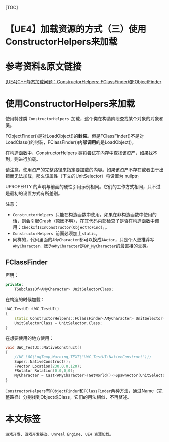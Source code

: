 [TOC]

# 【UE4】加载资源的方式（三）使用ConstructorHelpers来加载

# 参考资料&原文链接

[[UE4]C++静态加载问题：ConstructorHelpers::FClassFinder和FObjectFinder](https://www.iteye.com/blog/aigo-2281373)

# 使用ConstructorHelpers来加载

使用特殊类 `ConstructorHelpers `加载，这个类在构造阶段查找某个对象的对象和类。

FObjectFinder()是对LoadObject()的**封装**。但是FClassFinder()不是对LoadClass()的封装，FClassFinder()**内部调用**的是LoadObject()。

在构造函数中，ConstructorHelpers 类将尝试在内存中查找该资产，如果找不到，则进行加载。

请注意，使用资产的完整路径来指定要加载的内容。如果该资产不存在或者由于出错而无法加载，那么该属性（下文的UnitSelector）将设置为 nullptr。

UPROPERTY 的声明与前面的硬性引用示例相同。它们的工作方式相同，只不过是最初的设置方式有所差别。

注意：

- `ConstructorHelpers `只能在构造函数中使用。如果在非构造函数中使用的话，则会引起Crash（原因不明），在其代码内部检查了是否在构造函数中调用：`CheckIfIsInConstructor(ObjectToFind);`。
- `ConstructorHelpers `前面必须加上`static`。
- 同样的，代码里面的`AMyCharacter`都可以换成`AActor`，只是个人更推荐写`AMyCharacter`，因为`AMyCharacter`是`BP_MyCharacter`的最直接的父类。

## FClassFinder

声明：

```c++
private:
	TSubclassOf<AMyCharacter> UnitSelectorClass;
```

在构造的时候加载：

```c++
UWC_TestUI::UWC_TestUI()
{
	static ConstructorHelpers::FClassFinder<AMyCharacter> UnitSelector(TEXT("Blueprint'/Game/Core/BP_MyCharacter.BP_MyCharacter_C'"));  
	UnitSelectorClass = UnitSelector.Class;
}
```

在想要使用的地方使用：

```c++
void UWC_TestUI::NativeConstruct()
{
	//UE_LOG(LogTemp,Warning,TEXT("UWC_TestUI:NativeConstruct"));
	Super::NativeConstruct();
	FVector Location(230.0,0,120);
	FRotator Rotation(0.0,0,0);
	MyCharacter = Cast<AMyCharacter>(GetWorld()->SpawnActor(UnitSelectorClass,&Location,&Rotation));
}
```

`ConstructorHelpers`有`FObjectFinder`和`FClassFinder`两种方法，通过Name（完整路径）分别找到Object或Class，它们的用法相似，不再赘述。

# 本文标签

`游戏开发`、`游戏开发基础`、`Unreal Engine`、`UE4 资源加载`。

